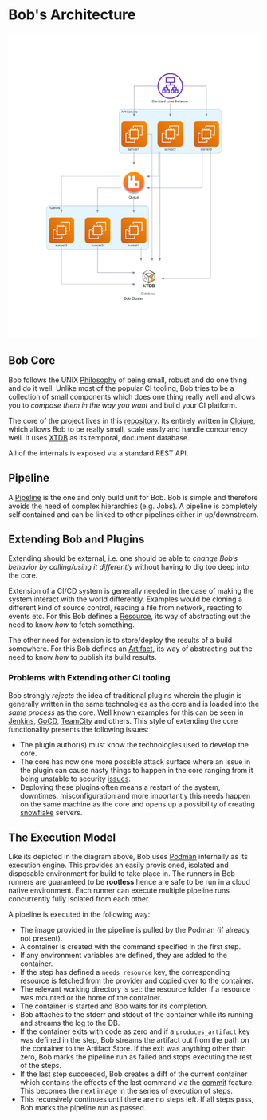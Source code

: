 # Bob's Architecture

![Architecture](img/bob-arch.png)

## Bob Core

Bob follows the UNIX [Philosophy](https://en.wikipedia.org/wiki/Unix_philosophy)
of being small, robust and do one thing and do it well. Unlike most of the popular
CI tooling, Bob tries to be a collection of small components which does
one thing really well and allows you to _compose them in the way you want_
and build your CI platform.

The core of the project lives in this [repository](https://github.com/bob-cd/bob). Its entirely written in [Clojure](https://clojure.org/), which allows Bob to be really small, scale easily and handle concurrency well. It uses [XTDB](https://xtdb.com/) as its temporal, document database.

All of the internals is exposed via a standard REST API.

## Pipeline

A [Pipeline](pipelines.md) is the one and only build unit for Bob. Bob is simple and therefore avoids the need of complex hierarchies (e.g. Jobs). A pipeline is completely self contained and can be linked to other pipelines either in up/downstream.

## Extending Bob and Plugins

Extending should be external, i.e. one should be able to _change Bob’s behavior by calling/using it differently_ without having to dig too deep into the core.

Extension of a CI/CD system is generally needed in the case of making the system interact with the world differently. Examples would be cloning a different kind of source control, reading a file from network, reacting to events etc. For this Bob defines a [Resource](resources.md), its way of abstracting out the need to know _how_ to fetch something.

The other need for extension is to store/deploy the results of a build somewhere. For this Bob defines an [Artifact](artifacts.md), its way of abstracting out the need to know _how_ to publish its build results.

### Problems with Extending other CI tooling

Bob strongly _rejects_ the idea of traditional plugins wherein the plugin is generally written in the same technologies as the core and is loaded into the _same process_ as the core. Well known examples for this can be seen in [Jenkins](https://wiki.jenkins.io/display/JENKINS/Plugin+tutorial), [GoCD](https://docs.gocd.org/current/extension_points/), [TeamCity](https://plugins.jetbrains.com/docs/teamcity/) and others. This style of extending the core functionality presents the following issues:

- The plugin author(s) must know the technologies used to develop the core.
- The core has now one more possible attack surface where an issue in the plugin can cause nasty things to happen in the core ranging from it being unstable to security [issues](https://www.cvedetails.com/vulnerability-list/vendor_id-15865/product_id-34004/Jenkins-Jenkins.html).
- Deploying these plugins often means a restart of the system, downtimes, misconfiguration and more importantly this needs happen on the same machine as the core and opens up a possibility of creating [snowflake](https://martinfowler.com/bliki/SnowflakeServer.html) servers.

## The Execution Model

Like its depicted in the diagram above, Bob uses [Podman](https://podman.io/) internally as its execution engine. This provides an easily provisioned, isolated and disposable environment for build to take place in. The runners in Bob runners are guaranteed to be **rootless** hence are safe to be run in a cloud native environment. Each runner can execute multiple pipeline runs concurrently fully isolated from each other.

A pipeline is executed in the following way:

- The image provided in the pipeline is pulled by the Podman (if already not present).
- A container is created with the command specified in the first step.
- If any environment variables are defined, they are added to the container.
- If the step has defined a `needs_resource` key, the corresponding resource is fetched from the provider and copied over to the container.
- The relevant working directory is set: the resource folder if a resource was mounted or the home of the container.
- The container is started and Bob waits for its completion.
- Bob attaches to the stderr and stdout of the container while its running and streams the log to the DB.
- If the container exits with code as zero and if a `produces_artifact` key was defined in the step, Bob streams the artifact out from the path on the container to the Artifact Store. If the exit was anything other than zero, Bob marks the pipeline run as failed and stops executing the rest of the steps.
- If the last step succeeded, Bob creates a diff of the current container which contains the effects of the last command via the [commit](https://docs.podman.io/en/latest/markdown/podman-commit.1.html) feature. This becomes the next image in the series of execution of steps.
- This recursively continues until there are no steps left. If all steps pass, Bob marks the pipeline run as passed.
